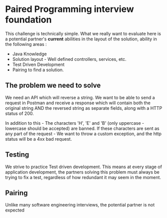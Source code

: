 # Paired Programming interview foundation

This challenge is technically simple. What we really want to evaluate here is a potential partner's **current** 
abilities in the layout of the solution, ability in the following areas : 

 - Java Knowledge
 - Solution layout - Well defined controllers, services, etc.
 - Test Driven Development
 - Pairing to find a solution.

## The problem we need to solve
We need an API which will reverse a string. We want to be able to send a request in Postman and receive a response
which will contain both the original string AND the reversed string as separate fields, along with a HTTP status of 200.

In addition to this - The characters 'H', 'E' and 'B' (only uppercase - lowercase should be accepted) are banned.
If these characters are sent as any part of the request - We want to throw a custom exception, and the http status will
be a 4xx bad request.

## Testing
We strive to practice Test driven development. This means at every stage of application development, the partners solving
this problem must always be trying to fix a test, regardless of how redundant it may seem in the moment.

## Pairing
Unlike many software engineering interviews, the potential partner is not expected 



